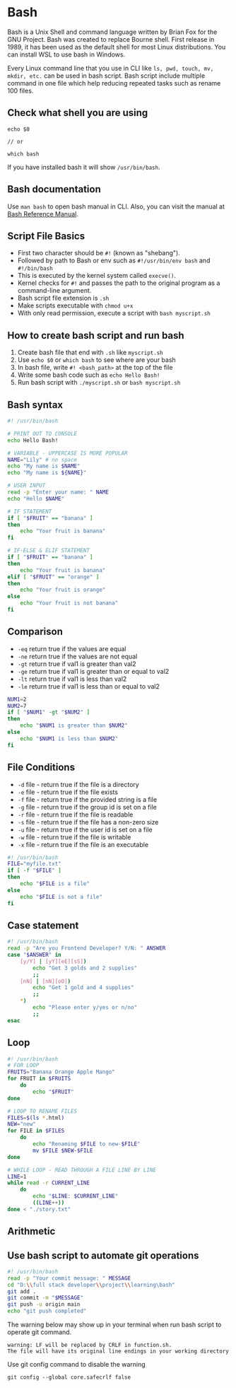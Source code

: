 # Bash

Bash is a Unix Shell and command language written by Brian Fox for the GNU Project. Bash was created to replace Bourne shell. First release in 1989, it has been used as the default shell for most Linux distributions. You can install WSL to use bash in Windows.

Every Linux command line that you use in CLI like `ls, pwd, touch, mv, mkdir, etc.` can be used in bash script. Bash script include multiple command in one file which help reducing repeated tasks such as rename 100 files.

## Check what shell you are using

```
echo $0

// or

which bash
```

If you have installed bash it will show `/usr/bin/bash`.

## Bash documentation

Use `man bash` to open bash manual in CLI. Also, you can visit the manual at [Bash Reference Manual](https://www.gnu.org/savannah-checkouts/gnu/bash/manual/bash.html).

## Script File Basics

- First two character should be `#!` (known as "shebang").
- Followed by path to Bash or env such as `#!/usr/bin/env bash` and `#!/bin/bash`
- This is executed by the kernel system called `execve()`.
- Kernel checks for `#!` and passes the path to the original program as a command-line argument.
- Bash script file extension is `.sh`
- Make scripts executable with `chmod u+x`
- With only read permission, execute a script with `bash myscript.sh`

## How to create bash script and run bash

1. Create bash file that end with `.sh` like `myscript.sh`
2. Use `echo $0` or `which bash` to see where are your bash
3. In bash file, write `#! <bash_path>` at the top of the file
4. Write some bash code such as `echo Hello Bash!`
5. Run bash script with `./myscript.sh` or `bash myscript.sh`

## Bash syntax

```bash
#! /usr/bin/bash

# PRINT OUT TO CONSOLE
echo Hello Bash!

# VARIABLE - UPPERCASE IS MORE POPULAR
NAME="Lily" # no space
echo "My name is $NAME"
echo "My name is ${NAME}"

# USER INPUT
read -p "Enter your name: " NAME
echo "Hello $NAME"

# IF STATEMENT
if [ "$FRUIT" == "banana" ]
then
    echo "Your fruit is banana"
fi

# IF-ELSE & ELIF STATEMENT
if [ "$FRUIT" == "banana" ]
then
    echo "Your fruit is banana"
elif [ "$FRUIT" == "orange" ]
then
    echo "Your fruit is orange"
else
    echo "Your fruit is not banana"
fi
```

## Comparison

- `-eq` return true if the values are equal
- `-ne` return true if the values are not equal
- `-gt` return true if val1 is greater than val2
- `-ge` return true if val1 is greater than or equal to val2
- `-lt` return true if val1 is less than val2
- `-le` return true if val1 is less than or equal to val2

```bash
NUM1=2
NUM2=7
if [ "$NUM1" -gt "$NUM2" ]
then
    echo "$NUM1 is greater than $NUM2"
else
    echo "$NUM1 is less than $NUM2"
fi
```

## File Conditions

- `-d` file - return true if the file is a directory
- `-e` file - return true if the file exists
- `-f` file - return true if the provided string is a file
- `-g` file - return true if the group id is set on a file
- `-r` file - return true if the file is readable
- `-s` file - return true if the file has a non-zero size
- `-u` file - return true if the user id is set on a file
- `-w` file - return true if the file is writable
- `-x` file - return true if the file is an executable

```bash
#! /usr/bin/bash
FILE="myfile.txt"
if [ -f "$FILE" ]
then
    echo "$FILE is a file"
else
    echo "$FILE is not a file"
fi
```

## Case statement

```bash
#! /usr/bin/bash
read -p "Are you Frontend Developer? Y/N: " ANSWER
case "$ANSWER" in
    [y/Y] | [yY][eE][sS])
        echo "Get 3 golds and 2 supplies"
        ;;
    [nN] | [nN][oO])
        echo "Get 1 gold and 4 supplies"
        ;;
    *)
        echo "Please enter y/yes or n/no"
        ;;
esac
```

## Loop

```bash
#! /usr/bin/bash
# FOR LOOP
FRUITS="Banana Orange Apple Mango"
for FRUIT in $FRUITS
    do
        echo "$FRUIT"
done

# LOOP TO RENAME FILES
FILES=$(ls *.html)
NEW="new"
for FILE in $FILES
    do
        echo "Renaming $FILE to new-$FILE"
        mv $FILE $NEW-$FILE
done

# WHILE LOOP - READ THROUGH A FILE LINE BY LINE
LINE=1
while read -r CURRENT_LINE
    do
        echo "$LINE: $CURRENT_LINE"
        ((LINE++))
done < "./story.txt"
```

## Arithmetic

## Use bash script to automate git operations

```bash
#! /usr/bin/bash
read -p "Your commit message: " MESSAGE
cd "D:\\full stack developer\\project\\learning\bash"
git add .
git commit -m "$MESSAGE"
git push -u origin main
echo "git push completed"
```

The warning below may show up in your terminal when run bash script to operate git command.

```
warning: LF will be replaced by CRLF in function.sh.
The file will have its original line endings in your working directory
```

Use git config command to disable the warning

```
git config --global core.safecrlf false
```
